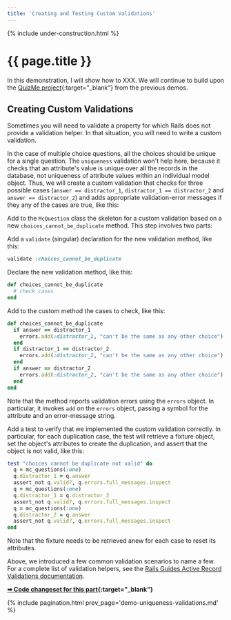 ```yaml
---
title: 'Creating and Testing Custom Validations'
---
```


{% include under-construction.html %}

# {{ page.title }}

In this demonstration, I will show how to XXX. We will continue to build upon the [QuizMe project](https://github.com/human-se/quiz-me-2020){:target="_blank"} from the previous demos.

## Creating Custom Validations

Sometimes you will need to validate a property for which Rails does not provide a validation helper. In that situation, you will need to write a custom validation.

In the case of multiple choice questions, all the choices should be unique for a single question. The `uniqueness` validation won't help here, because it checks that an attribute's value is unique over all the records in the database, not uniqueness of attribute values within an individual model object. Thus, we will create a custom validation that checks for three possible cases (`answer == distractor_1`, `distractor_1 == distractor_2` and `answer == distractor_2`) and adds appropriate validation-error messages if they any of the cases are true, like this:

Add to the `McQuestion` class the skeleton for a custom validation based on a new `choices_cannot_be_duplicate` method. This step involves two parts:

Add a `validate` (singular) declaration for the new validation method, like this:

```ruby
validate :choices_cannot_be_duplicate
```

Declare the new validation method, like this:

```ruby
def choices_cannot_be_duplicate
  # check cases
end
```

Add to the custom method the cases to check, like this:

```ruby
def choices_cannot_be_duplicate
  if answer == distractor_1
    errors.add(:distractor_1, "can't be the same as any other choice")
  end
  if distractor_1 == distractor_2
    errors.add(:distractor_2, "can't be the same as any other choice")
  end
  if answer == distractor_2
    errors.add(:distractor_2, "can't be the same as any other choice")
  end
end
```

Note that the method reports validation errors using the `errors` object. In particular, it invokes `add` on the `errors` object, passing a symbol for the attribute and an error-message string.

Add a test to verify that we implemented the custom validation correctly. In particular, for each duplication case, the test will retrieve a fixture object, set the object's attributes to create the duplication, and assert that the object is not valid, like this:

```ruby
test "choices cannot be duplicate not valid" do
  q = mc_questions(:one)
  q.distractor_1 = q.answer
  assert_not q.valid?, q.errors.full_messages.inspect
  q = mc_questions(:one)
  q.distractor_1 = q.distractor_2
  assert_not q.valid?, q.errors.full_messages.inspect
  q = mc_questions(:one)
  q.distractor_2 = q.answer
  assert_not q.valid?, q.errors.full_messages.inspect
end
```

Note that the fixture needs to be retrieved anew for each case to reset its attributes.

Above, we introduced a few common validation scenarios to name a few. For a complete list of validation helpers, see the [Rails Guides Active Record Validations documentation](https://guides.rubyonrails.org/active_record_validations.html).

**[➥ Code changeset for this part](xxx){:target="_blank"}**

{% include pagination.html prev_page='demo-uniqueness-validations.md' %}
